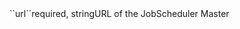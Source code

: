 <tr><td>``url``</td><td>required, string</td><td>URL of the JobScheduler Master<br/></td><td></td><td></td></tr>
    